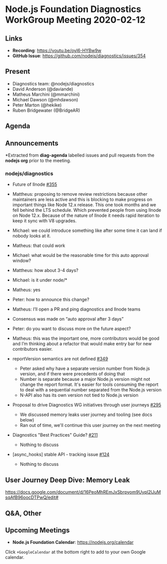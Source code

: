 # Node.js Foundation Diagnostics WorkGroup Meeting 2020-02-12

## Links

* **Recording**: https://youtu.be/oyl6-HYBw9w
* **GitHub Issue**: https://github.com/nodejs/diagnostics/issues/354

## Present

* Diagnostics team: @nodejs/diagnostics
* David Anderson (@daviande)
* Matheus Marchini (@mmarchini)
* Michael Dawson (@mhdawson)
* Peter Marton (@hekike)
* Ruben Bridgewater (@BridgeAR)

## Agenda

## Announcements
 
*Extracted from **diag-agenda** labelled issues and pull requests from the
**nodejs org** prior to the meeting.

### nodejs/diagnostics

* Future of llnode [#355](https://github.com/nodejs/diagnostics/issues/355)
 * Mattheus: proposing to remove review restrictions because other maintainers 
   are less active and this is blocking to make progress on important things
   like Node 12.x release. This one took months and we fell behind the LTS
   schedule. Which prevented people from using llnode on Node 12.x. Because of
   the nature of llnode it needs rapid iteration to keep it sync with V8
   upgrades.
 * Michael: we could introduce something like after some time it can land if
   nobody looks at it.
 * Matheus: that could work
 * Michael: what would be the reasonable time for this auto approval window?
 * Mattheus: how about 3-4 days?
 * Michael: is it under node/*
 * Matheus: yes
 * Peter: how to announce this change?
 * Matheus: I’ll open a PR and ping diagnostics and llnode teams
 * Consensus was made on “auto approval after 3 days”
 * Peter: do you want to discuss more on the future aspect?
 * Matheus: this was the important one, more contributors would be good and I’m
   thinking about a refactor that would make entry bar for new contributors
   easier.

* reportVersion semantics are not defined 
  [#349](https://github.com/nodejs/diagnostics/issues/349)
  * Peter asked why have a separate version number from Node.js version, and if
    there were precedents of doing that
  * Number is separate because a major Node.js version might not change the
    report format. It's easier for tools consuming the report to deal with a
    sequential number separated from the Node.js version
  * N-API also has its own version not tied to Node.js version
* Proposal to drive Diagnostics WG initiatives through user journeys 
  [#295](https://github.com/nodejs/diagnostics/issues/295)
  * We discussed memory leaks user journey and tooling (see docs below)
  * Ran out of time, we'll continue this user journey on the next meeting
* Diagnostics "Best Practices" Guide? 
  [#211](https://github.com/nodejs/diagnostics/issues/211)
  * Nothing to discuss
* \[async_hooks\] stable API - tracking issue 
  [#124](https://github.com/nodejs/diagnostics/issues/124)
  * Nothing to discuss

## User Journey Deep Dive: Memory Leak
https://docs.google.com/document/d/16PeoMhREmJxSbrpyom9Uypl2lJuMsqAfB96oocDTPwQ/edit#

## Q&A, Other

## Upcoming Meetings

* **Node.js Foundation Calendar**: https://nodejs.org/calendar

Click `+GoogleCalendar` at the bottom right to add to your own Google calendar.
